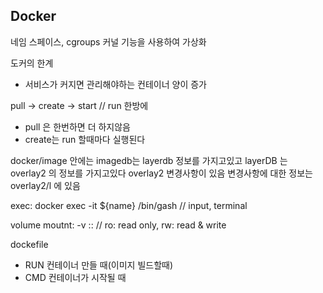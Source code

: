 ## Docker

네임 스페이스, cgroups 커널 기능을 사용하여 가상화

도커의 한계
- 서비스가 커지면 관리해야하는 컨테이너 양이 증가


pull -> create -> start // run 한방에
- pull 은 한번하면 더 하지않음
- create는 run 할때마다 실행된다

docker/image 안에는 imagedb는 layerdb 정보를 가지고있고 layerDB 는 overlay2 의 정보를 가지고있다
overlay2 변경사항이 있음
변경사항에 대한 정보는 overlay2/l 에 있음

exec: docker exec -it ${name} /bin/gash // input, terminal

volume moutnt: -v <host>:<container>:<auth> // ro: read only, rw: read & write

dockefile
- RUN 컨테이너 만들 때(이미지 빌드할때)
- CMD 컨테이너가 시작될 때




	

